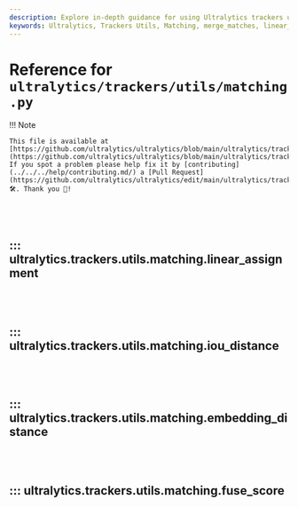 ```yaml
---
description: Explore in-depth guidance for using Ultralytics trackers utils matching, including merge_matches, linear_assignment, iou_distance, embedding_distance, fuse_motion, and fuse_score.
keywords: Ultralytics, Trackers Utils, Matching, merge_matches, linear_assignment, iou_distance, embedding_distance, fuse_motion, fuse_score, documentation
---
```


# Reference for `ultralytics/trackers/utils/matching.py`

!!! Note

    This file is available at [https://github.com/ultralytics/ultralytics/blob/main/ultralytics/trackers/utils/matching.py](https://github.com/ultralytics/ultralytics/blob/main/ultralytics/trackers/utils/matching.py). If you spot a problem please help fix it by [contributing](../../../help/contributing.md/) a [Pull Request](https://github.com/ultralytics/ultralytics/edit/main/ultralytics/trackers/utils/matching.py) 🛠️. Thank you 🙏!

<br><br>

## ::: ultralytics.trackers.utils.matching.linear_assignment

<br><br>

## ::: ultralytics.trackers.utils.matching.iou_distance

<br><br>

## ::: ultralytics.trackers.utils.matching.embedding_distance

<br><br>

## ::: ultralytics.trackers.utils.matching.fuse_score

<br><br>
